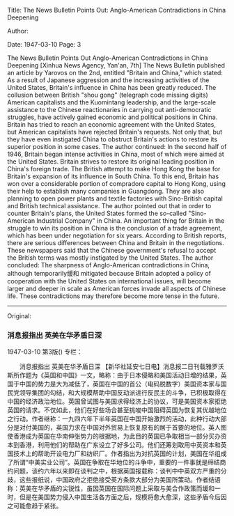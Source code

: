 Title: The News Bulletin Points Out: Anglo-American Contradictions in China Deepening

Author:

Date: 1947-03-10
Page: 3

The News Bulletin Points Out
Anglo-American Contradictions in China Deepening
    [Xinhua News Agency, Yan'an, 7th] The News Bulletin published an article by Yarovos on the 2nd, entitled "Britain and China," which stated: As a result of Japanese aggression and the increasing activities of the United States, Britain's influence in China has been greatly reduced. The collusion between British "shou gong" (telegraph code missing digits) American capitalists and the Kuomintang leadership, and the large-scale assistance to the Chinese reactionaries in carrying out anti-democratic struggles, have actively gained economic and political positions in China. Britain has tried to reach an economic agreement with the United States, but American capitalists have rejected Britain's requests. Not only that, but they have even instigated China to obstruct Britain's actions to restore its superior position in some cases. The author continued: In the second half of 1946, Britain began intense activities in China, most of which were aimed at the United States. Britain strives to restore its original leading position in China's foreign trade. The British attempt to make Hong Kong the base for Britain's expansion of its influence in South China. To this end, Britain has won over a considerable portion of compradore capital to Hong Kong, using their help to establish many companies in Guangdong. They are also planning to open power plants and textile factories with Sino-British capital and British technical assistance. The author pointed out that in order to counter Britain's plans, the United States formed the so-called "Sino-American Industrial Company" in China. An important thing for Britain in the struggle to win its position in China is the conclusion of a trade agreement, which has been under negotiation for six years. According to British reports, there are serious differences between China and Britain in the negotiations. These newspapers said that the Chinese government's refusal to accept the British terms was mostly instigated by the United States. The author concluded: The sharpness of Anglo-American contradictions in China, although temporarily缓和 mitigated because Britain adopted a policy of cooperation with the United States on international issues, will become larger and deeper in scale as American forces invade all aspects of Chinese life. These contradictions may therefore become more tense in the future.



<hr /> 

Original: 


### 消息报指出  英美在华矛盾日深

1947-03-10
第3版()
专栏：

　　消息报指出
    英美在华矛盾日深
    【新华社延安七日电】消息报二日刊载雅罗沃斯所作题为《英国和中国》一文，略称：由于日本侵略和美国活动日增的结果，英国于中国的势力是大为减低了，英国在中国的首公（电码脱数字）美国资本家与国民党领导集团的勾结，和大规模帮助中国反动派进行反民主的斗争，已积极取得在中国的经济政治地位。英国曾试图与美国求得经济上的协议，可是美国资本家拒绝英国的请求。不仅如此，他们在好些场合甚至挑唆中国阻碍英国为恢复其优越地位之行动。作者继称：一九四六年下半年英国在中国开始激烈的活动，此种行动大部分是对付美国的，英国力求在中国对外贸易上恢复原有的居于首要的地位。英人图使香港成为英国在华南伸张势力的根据地，为此目的英国已争取相当一部分买办资本到香港，利用他们的帮助在广东设立了好多公司。他们还筹划取用中英资本和英国技术上的帮助开设电力厂和纺织厂。作者指出为对抗英国的计划，美国在华组成了所谓“中美实业公司”。英国在争取在华地位的斗争中，重要的一件事就是缔结商约问题，该约六年以来即在谈判之中，根据英国报载称：谈判中中英双方严重的分歧，这些报纸说，中国政府之拒绝接受英方条款大部分为美国所策动。作者结语称：英美在华矛盾的尖锐性，虽因英国在国际问题上采取与美合作政策而缓和一时，但是在美国势力侵入中国生活各方面之后，规模将愈大愈深，这些矛盾今后因之可能愈趋于紧张。
